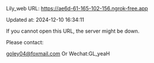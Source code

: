 Lily_web URL: https://ae6d-61-165-102-156.ngrok-free.app

Updated at: 2024-12-10 16:34:11

If you cannot open this URL, the server might be down.

Please contact: 

goley04@foxmail.com Or Wechat:GL_yeaH